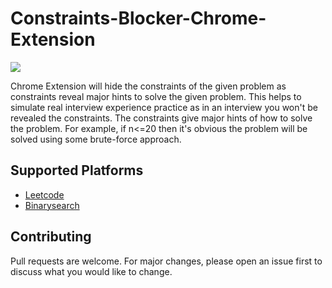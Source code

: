 # Constraints-Blocker-Chrome-Extension

![](https://img.shields.io/badge/version-1.0.0.1-blue) 

Chrome Extension will hide the constraints of the given problem as constraints reveal major hints to solve the given problem. This helps to simulate real interview experience practice as in an interview you won't be revealed the constraints. The constraints give major hints of how to solve the problem. For example, if n<=20 then it's obvious the problem will be solved using some brute-force approach. 


## Supported Platforms

- [Leetcode](https://leetcode.com)
- [Binarysearch](https://binarysearch.com)


## Contributing
Pull requests are welcome. For major changes, please open an issue first to discuss what you would like to change.